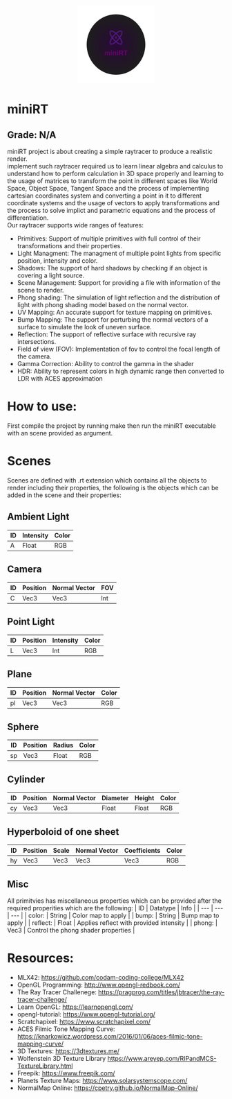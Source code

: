<p align="center">
  <img width="180" height="180" src="minirt_logo.png">
</p>

# miniRT
## Grade: N/A
miniRT project is about creating a simple raytracer to produce a realistic render.  
implement such raytracer required us to learn linear algebra and calculus to understand how to perform calculation in 3D space properly and learning to 
the usage of matrices to transform the point in different spaces like World Space, Object Space, Tangent Space and the process of implementing cartesian coordinates system and converting a point in it to different coordinate systems and the usage of vectors to apply
 transformations and the process to solve implict and parametric equations and the process of differentiation.  
Our raytracer supports wide ranges of features:  
* Primitives: Support of multiple primitives with full control of their transformations and their properties.
* Light Managment: The managment of multiple point lights from specific position, intensity and color.
* Shadows: The support of hard shadows by checking if an object is covering a light source.
* Scene Management: Support for providing a file with information of the scene to render.
* Phong shading: The simulation of light reflection and the distribution of light with phong shading model based on the normal vector.
* UV Mapping: An accurate support for texture mapping on primitives.
* Bump Mapping: The support for perturbing the normal vectors of a surface to simulate the look of uneven surface.
* Reflection: The support of reflective surface with recursive ray intersections.
* Field of view (FOV): Implementation of fov to control the focal length of the camera.
* Gamma Correction: Ability to control the gamma in the shader
* HDR: Ability to represent colors in high dynamic range then converted to LDR with ACES approximation
# How to use:
First compile the project by running make then run the miniRT executable with an scene provided as argument.
# Scenes
Scenes are defined with .rt extension which contains all the objects to render including their properties, the following is the objects which can be added in the scene and their properties:
## Ambient Light
| ID | Intensity | Color |
| --- | --- | --- |
| A | Float | RGB |
## Camera
| ID | Position | Normal Vector | FOV |
| --- | --- | --- | --- |
| C | Vec3 | Vec3 | Int |
## Point Light
| ID | Position | Intensity | Color |
| --- | --- | --- | --- |
| L | Vec3 | Int | RGB |
## Plane
| ID | Position | Normal Vector | Color |
| --- | --- | --- | --- |
| pl | Vec3 | Vec3 | RGB |
## Sphere
| ID | Position | Radius | Color |
| --- | --- | --- | --- |
| sp | Vec3 | Float | RGB |
## Cylinder
| ID | Position | Normal Vector | Diameter | Height | Color |
| --- | --- | --- | --- | --- | --- |
| cy | Vec3 | Vec3 | Float | Float | RGB |
## Hyperboloid of one sheet
| ID | Position | Scale | Normal Vector | Coefficients | Color |
| --- | --- | --- | --- | --- | --- |
| hy | Vec3 | Vec3 | Vec3 | Vec3 | RGB |
## Misc
All primitvies has miscellaneous properties which can be provided after the required properities which are the following:
| ID | Datatype | Info |
| --- | --- | --- |
| color: | String | Color map to apply |
| bump: | String | Bump map to apply |
| reflect: | Float | Applies reflect with provided intensity |
| phong: | Vec3 | Control the phong shader properties |
# Resources:
* MLX42: https://github.com/codam-coding-college/MLX42
* OpenGL Programming: http://www.opengl-redbook.com/
* The Ray Tracer Challenege: https://pragprog.com/titles/jbtracer/the-ray-tracer-challenge/
* Learn OpenGL: https://learnopengl.com/
* opengl-tutorial: https://www.opengl-tutorial.org/
* Scratchapixel: https://www.scratchapixel.com/
* ACES Filmic Tone Mapping Curve: https://knarkowicz.wordpress.com/2016/01/06/aces-filmic-tone-mapping-curve/
* 3D Textures: https://3dtextures.me/
* Wolfenstein 3D Texture Library https://www.areyep.com/RIPandMCS-TextureLibrary.html
* Freepik: https://www.freepik.com/
* Planets Texture Maps: https://www.solarsystemscope.com/
* NormalMap Online: https://cpetry.github.io/NormalMap-Online/
